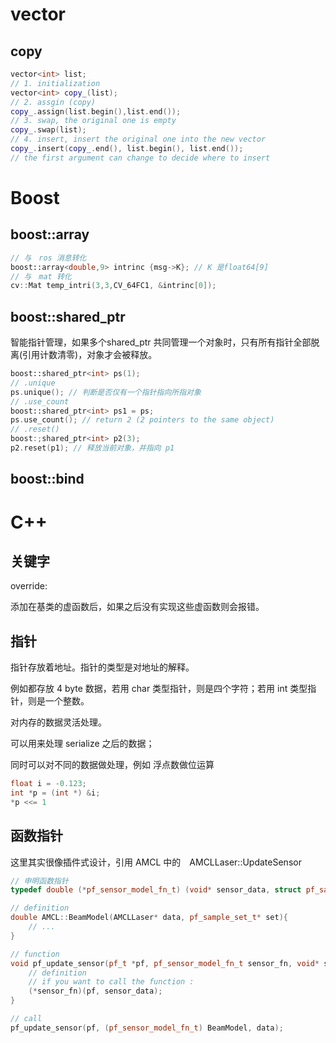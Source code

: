 # vector

## copy

```c++
vector<int> list;
// 1. initialization
vector<int> copy_(list);
// 2. assgin (copy)
copy_.assign(list.begin(),list.end());
// 3. swap, the original one is empty
copy_.swap(list);
// 4. insert, insert the original one into the new vector
copy_.insert(copy_.end(), list.begin(), list.end());
// the first argument can change to decide where to insert
```

# Boost

## boost::array

```c++
// 与　ros 消息转化
boost::array<double,9> intrinc {msg->K}; // K 是float64[9]
// 与　mat 转化
cv::Mat temp_intri(3,3,CV_64FC1, &intrinc[0]);
```

## boost::shared_ptr

智能指针管理，如果多个shared_ptr 共同管理一个对象时，只有所有指针全部脱离(引用计数清零)，对象才会被释放。

```c++
boost::shared_ptr<int> ps(1);
// .unique
ps.unique(); // 判断是否仅有一个指针指向所指对象
// .use_count
boost::shared_ptr<int> ps1 = ps;
ps.use_count(); // return 2 (2 pointers to the same object)
// .reset()
boost:;shared_ptr<int> p2(3);
p2.reset(p1); // 释放当前对象，并指向 p1
```

## boost::bind

# C++

## 关键字

override:

添加在基类的虚函数后，如果之后没有实现这些虚函数则会报错。

## 指针

指针存放着地址。指针的类型是对地址的解释。

例如都存放 4 byte 数据，若用 char 类型指针，则是四个字符；若用 int 类型指针，则是一个整数。

对内存的数据灵活处理。

可以用来处理 serialize 之后的数据；

同时可以对不同的数据做处理，例如 浮点数做位运算

```c++
float i = -0.123;
int *p = (int *) &i;
*p <<= 1
```

## 函数指针

这里其实很像插件式设计，引用 AMCL 中的　AMCLLaser::UpdateSensor

```c++
// 申明函数指针
typedef double (*pf_sensor_model_fn_t) (void* sensor_data, struct pf_sample_set_t* set);

// definition
double AMCL::BeamModel(AMCLLaser* data, pf_sample_set_t* set){
    // ...
}

// function
void pf_update_sensor(pf_t *pf, pf_sensor_model_fn_t sensor_fn, void* sensor_data){
    // definition
    // if you want to call the function :
    (*sensor_fn)(pf, sensor_data);
}

// call
pf_update_sensor(pf, (pf_sensor_model_fn_t) BeamModel, data);
```
